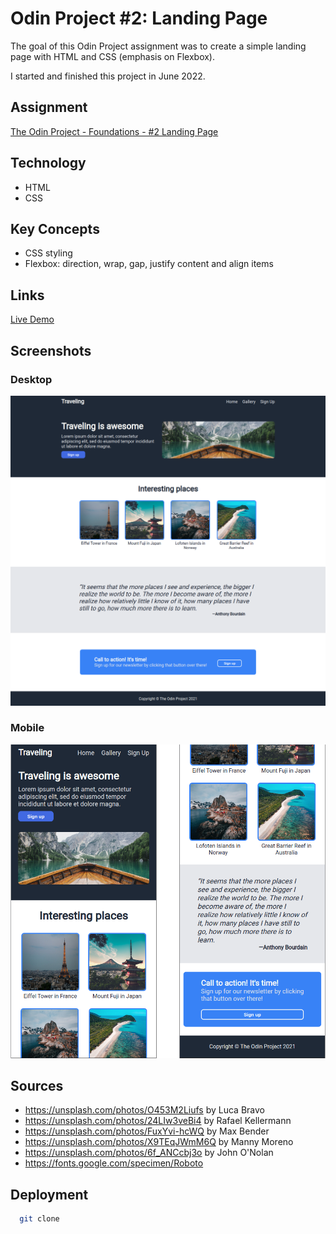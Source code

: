 # Odin Project #2: Landing Page

The goal of this Odin Project assignment was to create a simple landing page with HTML and CSS (emphasis on Flexbox).

I started and finished this project in June 2022.

## Assignment

[The Odin Project - Foundations - #2 Landing Page](https://www.theodinproject.com/lessons/foundations-landing-page)

## Technology

- HTML
- CSS

## Key Concepts

- CSS styling
- Flexbox: direction, wrap, gap, justify content and align items

## Links

[Live Demo](https://bn7631-odin-landing-page.pages.dev)

## Screenshots

### Desktop

![Desktop Screenshot](screenshots/desktop.png)

### Mobile

![Mobile Screenshot](screenshots/mobile.png)

## Sources

- https://unsplash.com/photos/O453M2Liufs by Luca Bravo
- https://unsplash.com/photos/24LIw3veBi4 by Rafael Kellermann
- https://unsplash.com/photos/FuxYvi-hcWQ by Max Bender
- https://unsplash.com/photos/X9TEqJWmM6Q by Manny Moreno
- https://unsplash.com/photos/6f_ANCcbj3o by John O'Nolan
- https://fonts.google.com/specimen/Roboto

## Deployment

```bash
  git clone
```
